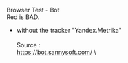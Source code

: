 Browser Test - Bot 
\
Red is BAD.


- without the tracker "Yandex.Metrika"\
\
Source :\
https://bot.sannysoft.com/
\
